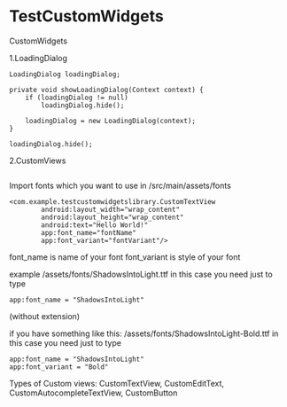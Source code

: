 # TestCustomWidgets
CustomWidgets

1.LoadingDialog 
```
LoadingDialog loadingDialog;

private void showLoadingDialog(Context context) {
    if (loadingDialog != null)
        loadingDialog.hide();
        
    loadingDialog = new LoadingDialog(context);
}

loadingDialog.hide();
```


2.CustomViews 
```
```
Import fonts which you want to use in /src/main/assets/fonts
```
<com.example.testcustomwidgetslibrary.CustomTextView
        android:layout_width="wrap_content"
        android:layout_height="wrap_content"
        android:text="Hello World!"
        app:font_name="fontName"
        app:font_variant="fontVariant"/>

```
font_name is name of your font
font_variant is style of your font 

example 
/assets/fonts/ShadowsIntoLight.ttf
in this case you need just to type 
```
app:font_name = "ShadowsIntoLight"
```
(without extension)

if you have something like this: 
/assets/fonts/ShadowsIntoLight-Bold.ttf
in this case you need just to type 
```
app:font_name = "ShadowsIntoLight"
app:font_variant = "Bold"
```

Types of Custom views:
CustomTextView, CustomEditText, CustomAutocompleteTextView, CustomButton

